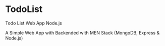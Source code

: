 # TodoList
Todo List Web App Node.js


A Simple Web App with Backended with MEN Stack (MongoDB, Express & Node.js)
